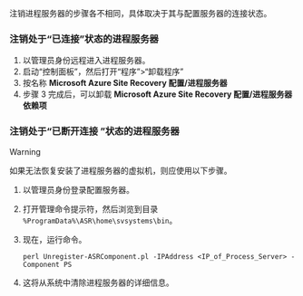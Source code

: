 注销进程服务器的步骤各不相同，具体取决于其与配置服务器的连接状态。

### 注销处于“已连接”状态的进程服务器
<a id="unregister-a-process-server-that-is-in-a-connected-state" class="xliff"></a>

1. 以管理员身份远程进入进程服务器。
2. 启动“控制面板”，然后打开“程序”>“卸载程序”
3. 按名称 **Microsoft Azure Site Recovery 配置/进程服务器**
4. 步骤 3 完成后，可以卸载 **Microsoft Azure Site Recovery 配置/进程服务器依赖项**

### 注销处于“已断开连接 ”状态的进程服务器
<a id="unregister-a-process-server-that-is-in-a-disconnected-state" class="xliff"></a>

> [!WARNING]
> 如果无法恢复安装了进程服务器的虚拟机，则应使用以下步骤。

1. 以管理员身份登录配置服务器。
2. 打开管理命令提示符，然后浏览到目录 `%ProgramData%\ASR\home\svsystems\bin`。
3. 现在，运行命令。

    ```
    perl Unregister-ASRComponent.pl -IPAddress <IP_of_Process_Server> -Component PS
    ```

4. 这将从系统中清除进程服务器的详细信息。